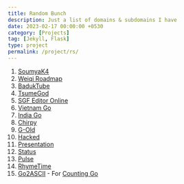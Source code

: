 ```yaml
---
title: Random Bunch
description: Just a list of domains & subdomains I have
date: 2023-02-17 00:00:00 +0530
category: [Projects]
tag: [Jekyll, Flask]
type: project 
permalink: /project/rs/
---
```


1. [SoumyaK4](https://soumyak4.in)
2. [Weiqi Roadmap](https://weiqi.soumyak4.in)
3. [BadukTube](https://baduktube.soumyak4.in)
4. [TsumeGod](https://tsumegod.soumyak4.in)
5. [SGF Editor Online](https://sgf.soumyak4.in/)
6. [Vietnam Go](https://viet-go.soumyak4.in)
7. [India Go](https://aigp.soumyak4.in)
8. [Chirpy](https://chirpy.soumyak4.in)
9. [G-Old](https://g-old.soumyak4.in)
10. [Hacked](https://hacked.soumyak4.in)
11. [Presentation](https://slides.soumyak4.in)
12. [Status](https://status.soumyak4.in)
13. [Pulse](https://pulse.soumyak4.in)
14. [RhymeTime](https://rhymetime.soumyak4.in)
15. [Go2ASCII](https://go2ascii.onrender.com/) - For [Counting Go](https://count.soumyak4.in/)
<!-- 14. [Baduk Lectures](https://baduklectures.soumyak4.in) -->
<!-- 1.  [GMB](https://gmb.soumyak4.in) -->

<!-- <a href="upi://pay?pa=7890121584@axisbank&pn=SoumyaK4&am=30000.00&cu=INR&tn=Salary">30K INR</a> -->
